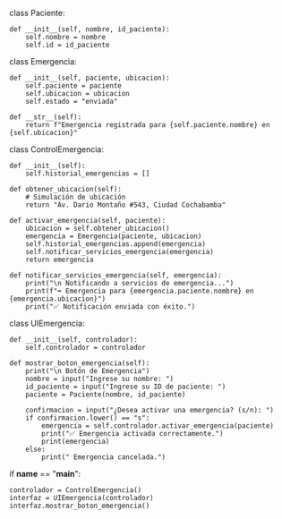 class Paciente:

    def __init__(self, nombre, id_paciente):
        self.nombre = nombre
        self.id = id_paciente

class Emergencia:

    def __init__(self, paciente, ubicacion):
        self.paciente = paciente
        self.ubicacion = ubicacion
        self.estado = "enviada"

    def __str__(self):
        return f"Emergencia registrada para {self.paciente.nombre} en {self.ubicacion}"


class ControlEmergencia:

    def __init__(self):
        self.historial_emergencias = []

    def obtener_ubicacion(self):
        # Simulación de ubicación
        return "Av. Dario Montaño #543, Ciudad Cochabamba"

    def activar_emergencia(self, paciente):
        ubicacion = self.obtener_ubicacion()
        emergencia = Emergencia(paciente, ubicacion)
        self.historial_emergencias.append(emergencia)
        self.notificar_servicios_emergencia(emergencia)
        return emergencia

    def notificar_servicios_emergencia(self, emergencia):
        print("\n Notificando a servicios de emergencia...")
        print(f"➡ Emergencia para {emergencia.paciente.nombre} en {emergencia.ubicacion}")
        print("✅ Notificación enviada con éxito.")


class UIEmergencia:

    def __init__(self, controlador):
        self.controlador = controlador

    def mostrar_boton_emergencia(self):
        print("\n Botón de Emergencia")
        nombre = input("Ingrese su nombre: ")
        id_paciente = input("Ingrese su ID de paciente: ")
        paciente = Paciente(nombre, id_paciente)

        confirmacion = input("¿Desea activar una emergencia? (s/n): ")
        if confirmacion.lower() == "s":
            emergencia = self.controlador.activar_emergencia(paciente)
            print("✅ Emergencia activada correctamente.")
            print(emergencia)
        else:
            print(" Emergencia cancelada.")



if __name__ == "__main__":

    controlador = ControlEmergencia()
    interfaz = UIEmergencia(controlador)
    interfaz.mostrar_boton_emergencia()

